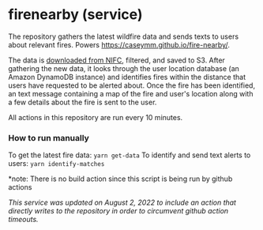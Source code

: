 # firenearby (service)

The repository gathers the latest wildfire data and sends texts to users about relevant fires. Powers https://caseymm.github.io/fire-nearby/.

The data is [downloaded from NIFC](https://data-nifc.opendata.arcgis.com/datasets/nifc::wfigs-last-24-hour-wildland-fire-locations/about), filtered, and saved to S3. After gathering the new data, it looks through the user location database (an Amazon DynamoDB instance) and identifies fires within the distance that users have requested to be alerted about. Once the fire has been identified, an text message containing a map of the fire and user's location along with a few details about the fire is sent to the user.

All actions in this repository are run every 10 minutes.

### How to run manually
To get the latest fire data: `yarn get-data`
To identify and send text alerts to users: `yarn identify-matches`

*note: There is no build action since this script is being run by github actions

_This service was updated on August 2, 2022 to include an action that directly writes to the repository in order to circumvent github action timeouts._


